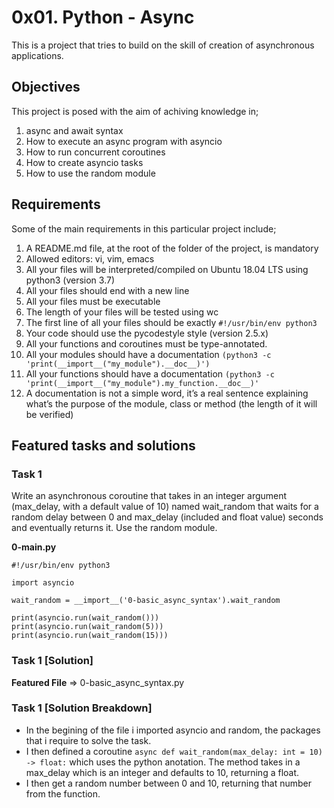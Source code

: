 # 0x01. Python - Async
This is a project that tries to build on the skill of creation of asynchronous applications.

## Objectives
This project is posed with the aim of achiving knowledge in;
1. async and await syntax
2. How to execute an async program with asyncio
3. How to run concurrent coroutines
4. How to create asyncio tasks
5. How to use the random module

## Requirements
Some of the main requirements in this particular project include;
1. A README.md file, at the root of the folder of the project, is mandatory
2. Allowed editors: vi, vim, emacs
3. All your files will be interpreted/compiled on Ubuntu 18.04 LTS using python3 (version 3.7)
4. All your files should end with a new line
5. All your files must be executable
6. The length of your files will be tested using wc
7. The first line of all your files should be exactly `#!/usr/bin/env python3`
8. Your code should use the pycodestyle style (version 2.5.x)
9. All your functions and coroutines must be type-annotated.
10. All your modules should have a documentation `(python3 -c 'print(__import__("my_module").__doc__)')`
11. All your functions should have a documentation `(python3 -c 'print(__import__("my_module").my_function.__doc__)'`
12. A documentation is not a simple word, it’s a real sentence explaining what’s the purpose of the module, class or method (the length of it will be verified)

## Featured tasks and solutions
### Task 1
Write an asynchronous coroutine that takes in an integer argument (max_delay, with a default value of 10) named wait_random that waits for a random delay between 0 and max_delay (included and float value) seconds and eventually returns it. Use the random module.  
  
  
**0-main.py**  
```
#!/usr/bin/env python3

import asyncio

wait_random = __import__('0-basic_async_syntax').wait_random

print(asyncio.run(wait_random()))
print(asyncio.run(wait_random(5)))
print(asyncio.run(wait_random(15)))
```
### Task 1 [Solution]
**Featured File** => 0-basic_async_syntax.py

### Task 1 [Solution Breakdown]
- In the begining of the file i imported asyncio and random, the packages that i require to solve the task.
- I then defined a coroutine `async def wait_random(max_delay: int = 10) -> float:` which uses the python anotation. The method takes in a max_delay which is an integer and defaults to 10, returning a float.
- I then get a random number between 0 and 10, returning that number from the function.
